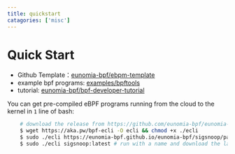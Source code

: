 ```yaml
---
title: quickstart
catagories: ['misc']
---
```


# Quick Start

- Github Template：[eunomia-bpf/ebpm-template](https://github.com/eunomia-bpf/ebpm-template)
- example bpf programs: [examples/bpftools](https://github.com/eunomia-bpf/eunomia-bpf/blob/master/examples/bpftools)
- tutorial: [eunomia-bpf/bpf-developer-tutorial](https://github.com/eunomia-bpf/bpf-developer-tutorial)

You can get pre-compiled eBPF programs running from the cloud to the kernel in `1` line of bash:

```bash
    # download the release from https://github.com/eunomia-bpf/eunomia-bpf/releases/latest/download/ecli
    $ wget https://aka.pw/bpf-ecli -O ecli && chmod +x ./ecli
    $ sudo ./ecli https://eunomia-bpf.github.io/eunomia-bpf/sigsnoop/package.json # simply run a pre-compiled ebpf code from a url
    $ sudo ./ecli sigsnoop:latest # run with a name and download the latest version bpf tool from our repo
```
